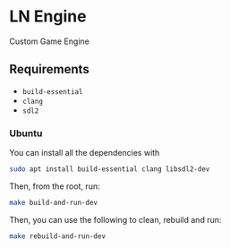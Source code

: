 # LN Engine

Custom Game Engine

## Requirements

- `build-essential`
- `clang`
- `sdl2`

### Ubuntu

You can install all the dependencies with

```sh
sudo apt install build-essential clang libsdl2-dev
```

Then, from the root, run:

```sh
make build-and-run-dev
```

Then, you can use the following to clean, rebuild and run:

```sh
make rebuild-and-run-dev
```
